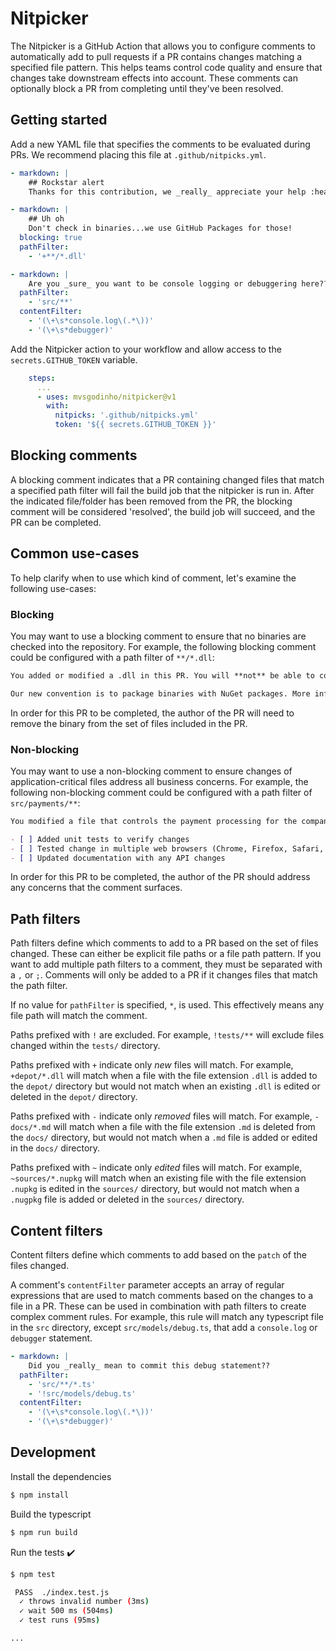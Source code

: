 # Nitpicker

The Nitpicker is a GitHub Action that allows you to configure comments to automatically add to pull requests if a PR contains changes matching a specified file pattern. This helps teams control code quality and ensure that changes take downstream effects into account. These comments can optionally block a PR from completing until they've been resolved.

## Getting started

Add a new YAML file that specifies the comments to be evaluated during PRs. We recommend placing this file at `.github/nitpicks.yml`.

```yaml
- markdown: |
    ## Rockstar alert
    Thanks for this contribution, we _really_ appreciate your help :heart:!

- markdown: |
    ## Uh oh
    Don't check in binaries...we use GitHub Packages for those!
  blocking: true
  pathFilter:
    - '+**/*.dll'

- markdown: |
    Are you _sure_ you want to be console logging or debuggering here?? :trollface:
  pathFilter:
    - 'src/**'
  contentFilter:
    - '(\+\s*console.log\(.*\))'
    - '(\+\s*debugger)'
```

Add the Nitpicker action to your workflow and allow access to the `secrets.GITHUB_TOKEN` variable.

```yaml
    steps:
      ...
      - uses: mvsgodinho/nitpicker@v1
        with:
          nitpicks: '.github/nitpicks.yml'
          token: '${{ secrets.GITHUB_TOKEN }}'
```

## Blocking comments

A blocking comment indicates that a PR containing changed files that match a specified path filter will fail the build job that the nitpicker is run in. After the indicated file/folder has been removed from the PR, the blocking comment will be considered 'resolved', the build job will succeed, and the PR can be completed.

## Common use-cases

To help clarify when to use which kind of comment, let's examine the following use-cases:

### Blocking

You may want to use a blocking comment to ensure that no binaries are checked into the repository. For example, the following blocking comment could be configured with a path filter of `**/*.dll`:

```markdown
You added or modified a .dll in this PR. You will **not** be able to complete this PR until the binary is removed.

Our new convention is to package binaries with NuGet packages. More information can be found [here](https://teamwiki.co/nuget).
```

In order for this PR to be completed, the author of the PR will need to remove the binary from the set of files included in the PR.

### Non-blocking

You may want to use a non-blocking comment to ensure changes of application-critical files address all business concerns. For example, the following non-blocking comment could be configured with a path filter of `src/payments/**`:

```markdown
You modified a file that controls the payment processing for the company. Please ensure that you have completed all of the following:

- [ ] Added unit tests to verify changes
- [ ] Tested change in multiple web browsers (Chrome, Firefox, Safari, and Edge)
- [ ] Updated documentation with any API changes
```

In order for this PR to be completed, the author of the PR should address any concerns that the comment surfaces.

## Path filters

Path filters define which comments to add to a PR based on the set of files changed. These can either be explicit file paths or a file path pattern. If you want to add multiple path filters to a comment, they must be separated with a `,` or `;`. Comments will only be added to a PR if it changes files that match the path filter.

If no value for `pathFilter` is specified, `*`, is used. This effectively means any file path will match the comment.

Paths prefixed with `!` are excluded. For example, `!tests/**` will exclude files changed within the `tests/` directory.

Paths prefixed with `+` indicate only _new_ files will match. For example, `+depot/*.dll` will match when a file with the file extension `.dll` is added to the `depot/` directory but would not match when an existing `.dll` is edited or deleted in the `depot/` directory.

Paths prefixed with `-` indicate only _removed_ files will match. For example, `-docs/*.md` will match when a file with the file extension `.md` is deleted from the `docs/` directory, but would not match when a `.md` file is added or edited in the `docs/` directory.

Paths prefixed with `~` indicate only _edited_ files will match. For example, `~sources/*.nupkg` will match when an existing file with the file extension `.nupkg` is edited in the `sources/` directory, but would not match when a `.nugpkg` file is added or deleted in the `sources/` directory.

## Content filters

Content filters define which comments to add based on the `patch` of the files changed.

A comment's `contentFilter` parameter accepts an array of regular expressions that are used to match comments based on the changes to a file in a PR. These can be used in combination with path filters to create complex comment rules. For example, this rule will match any typescript file in the `src` directory, except `src/models/debug.ts`, that add a `console.log` or `debugger` statement.

```yaml
- markdown: |
    Did you _really_ mean to commit this debug statement??
  pathFilter:
    - 'src/**/*.ts'
    - '!src/models/debug.ts'
  contentFilter:
    - '(\+\s*console.log\(.*\))'
    - '(\+\s*debugger)'
```

## Development

Install the dependencies

```bash
$ npm install
```

Build the typescript

```bash
$ npm run build
```

Run the tests :heavy_check_mark:

```bash
$ npm test

 PASS  ./index.test.js
  ✓ throws invalid number (3ms)
  ✓ wait 500 ms (504ms)
  ✓ test runs (95ms)

...
```
